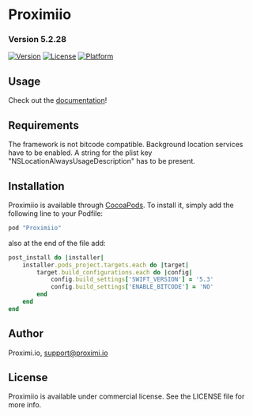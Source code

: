 # Proximiio

### Version 5.2.28


[![Version](https://img.shields.io/cocoapods/v/Proximiio.svg?style=flat)](http://cocoapods.org/pods/Proximiio)
[![License](https://img.shields.io/cocoapods/l/Proximiio.svg?style=flat)](http://cocoapods.org/pods/Proximiio)
[![Platform](https://img.shields.io/cocoapods/p/Proximiio.svg?style=flat)](http://cocoapods.org/pods/Proximiio)

## Usage

Check out the [documentation](https://proximi.io/docs/ios/)!

## Requirements

The framework is not bitcode compatible. Background location services have to be enabled. A string for the plist key "NSLocationAlwaysUsageDescription" has to be present.

## Installation

Proximiio is available through [CocoaPods](http://cocoapods.org). To install
it, simply add the following line to your Podfile:

```ruby
pod "Proximiio"
```

also at the end of the file add:

```ruby
post_install do |installer|
    installer.pods_project.targets.each do |target|
        target.build_configurations.each do |config|
            config.build_settings['SWIFT_VERSION'] = '5.3'
            config.build_settings['ENABLE_BITCODE'] = 'NO'
        end
    end
end
```

## Author

Proximi.io, support@proximi.io

## License

Proximiio is available under commercial license. See the LICENSE file for more info.
